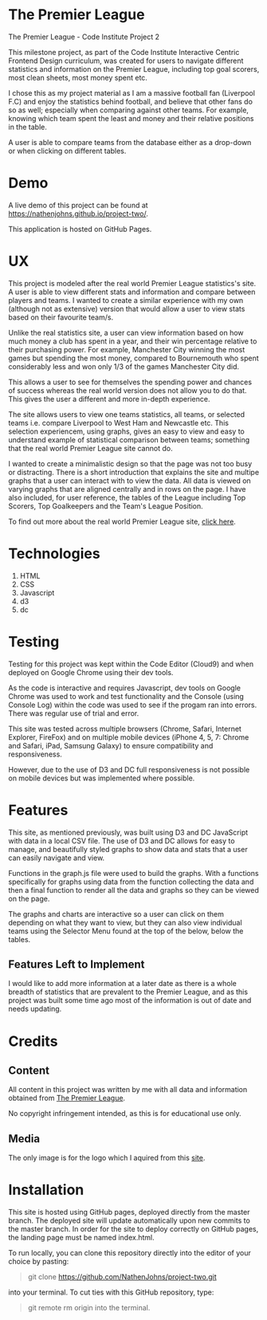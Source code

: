 # The Premier League
The Premier League - Code Institute Project 2

This milestone project, as part of the Code Institute Interactive Centric Frontend Design curriculum, was created for users to navigate different statistics and information on the Premier League, including top goal scorers, most clean sheets, most money spent etc.

I chose this as my project material as I am a massive football fan (Liverpool F.C) and enjoy the statistics behind football, and believe that other fans do so as well; especially when comparing against other teams. For example, knowing which team spent the least and money and their relative positions in the table.

A user is able to compare teams from the database either as a drop-down or when clicking on different tables.

# Demo
A live demo of this project can be found at https://nathenjohns.github.io/project-two/.

This application is hosted on GitHub Pages.

# UX
This project is modeled after the real world Premier League statistics's site. A user is able to view different stats and information and compare between players and teams. I wanted to create a similar experience with my own (although not as extensive) version that would allow a user to view stats based on their favourite team/s.

Unlike the real statistics site, a user can view information based on how much money a club has spent in a year, and their win percentage relative to their purchasing power. For example, Manchester City winning the most games but spending the most money, compared to Bournemouth who spent considerably less and won only 1/3 of the games Manchester City did.

This allows a user to see for themselves the spending power and chances of success whereas the real world version does not allow you to do that. This gives the user a different and more in-depth experience.

The site allows users to view one teams statistics, all teams, or selected teams i.e. compare Liverpool to West Ham and Newcastle etc. This selection experiencem, using graphs, gives an easy to view and easy to understand example of statistical comparison between teams; something that the real world Premier League site cannot do.

I wanted to create a minimalistic design so that the page was not too busy or distracting. There is a short introduction that explains the site and multipe graphs that a user can interact with to view the data. All data is viewed on varying graphs that are aligned centrally and in rows on the page. I have also included, for user reference, the tables of the League including Top Scorers, Top Goalkeepers and the Team's League Position.

To find out more about the real world Premier League site, [click here](https://www.premierleague.com/stats).

# Technologies
1. HTML
2. CSS
3. Javascript
4. d3
5. dc

# Testing
Testing for this project was kept within the Code Editor (Cloud9) and when deployed on Google Chrome using their dev tools.

As the code is interactive and requires Javascript, dev tools on Google Chrome was used to work and test functionality and the Console (using Console Log) within the code was used
to see if the progam ran into errors. There was regular use of trial and error.

This site was tested across multiple browsers (Chrome, Safari, Internet Explorer, FireFox) and on multiple mobile devices (iPhone 4, 5, 7: Chrome and Safari, iPad, Samsung Galaxy) to ensure compatibility and responsiveness.

However, due to the use of D3 and DC full responsiveness is not possible on mobile devices but was implemented where possible.

# Features
This site, as mentioned previously, was built using D3 and DC JavaScript with data in a local CSV file. The use of D3 and DC allows for easy to manage, and beautifully styled graphs to show data and stats that a user can easily navigate and view.

Functions in the graph.js file were used to build the graphs. With a functions specifically for graphs using data from the function collecting the data and then a final function to render all the data and graphs so they can be viewed on the page.

The graphs and charts are interactive so a user can click on them depending on what they want to view, but they can also view individual teams using the Selector Menu found at the top of the below, below the tables.

## Features Left to Implement
I would like to add more information at a later date as there is a whole breadth of statistics that are prevalent to the Premier League, and as this project was built some time ago most of the information is out of date and needs updating.

# Credits
## Content
All content in this project was written by me with all data and information obtained from [The Premier League](https://www.premierleague.com/).

No copyright infringement intended, as this is for educational use only.

## Media
The only image is for the logo which I aquired from this [site](https://sporting-id.com/en-gb/official-league-products/premier-league/premier-league-sleeve-badges/pl-player-sleeve-badge-910014999999074?returnurl=%2fen-gb%2fofficial-league-products%2fpremier-league%2fpremier-league-sleeve-badges%2f).

# Installation
This site is hosted using GitHub pages, deployed directly from the master branch. The deployed site will update automatically upon new commits to the master branch. In order for the site to deploy correctly on GitHub pages, the landing page must be named index.html.

To run locally, you can clone this repository directly into the editor of your choice by pasting:
> git clone https://github.com/NathenJohns/project-two.git

into your terminal. To cut ties with this GitHub repository, type:
> git remote rm origin into the terminal.